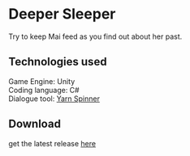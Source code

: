 # Deeper Sleeper

Try to keep Mai feed as you find out about her past.

## Technologies used

Game Engine: Unity\
Coding language: C#\
Dialogue tool: [Yarn Spinner](https://yarnspinner.dev)

## Download
get the latest release [here](https://github.com/lemonSplay/Deeper-Sleeper/releases/tag/v1)
